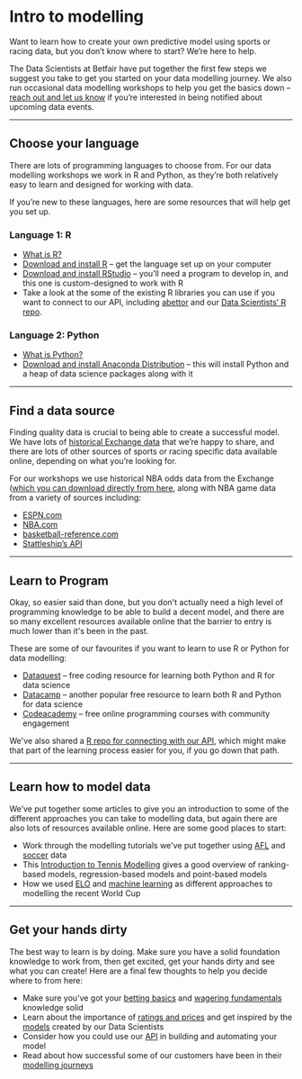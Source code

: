 # Intro to modelling

Want to learn how to create your own predictive model using sports or racing data, but you don’t know where to start? We’re here to help.

The Data Scientists at Betfair have put together the first few steps we suggest you take to get you started on your data modelling journey. We also run occasional data modelling workshops to help you get the basics down – [reach out and let us know](mailto:bdp@betfair.com.au) if you’re interested in being notified about upcoming data events.

---
## Choose your language

There are lots of programming languages to choose from. For our data modelling workshops we work in R and Python, as they’re both relatively easy to learn and designed for working with data.

If you’re new to these languages, here are some resources that will help get you set up.

### Language 1: R

- [What is R?](https://www.r-project.org/about.html)
- [Download and install R](https://cran.ms.unimelb.edu.au/) – get the language set up on your computer
- [Download and install RStudio](https://www.rstudio.com/) – you’ll need a program to develop in, and this one is custom-designed to work with R
- Take a look at the some of the existing R libraries you can use if you want to connect to our API, including [abettor](https://github.com/phillc73/abettor) and our [Data Scientists’ R repo](/api/apiRtutorial.md).


### Language 2: Python

- [What is Python?](https://www.python.org/)
- [Download and install Anaconda Distribution](https://www.anaconda.com/download/) – this will install Python and a heap of data science packages along with it

---
## Find a data source

Finding quality data is crucial to being able to create a successful model. We have lots of [historical Exchange data](https://www.betfair.com.au/hub/tools/betfair-data-cheat-sheet/) that we’re happy to share, and there are lots of other sources of sports or racing specific data available online, depending on what you’re looking for.

For our workshops we use historical NBA odds data from the Exchange ([which you can download directly from here](/modelling/assets/BetfairNBAOdds.csv), along with NBA game data from a variety of sources including:

- [ESPN.com](http://www.espn.com/nba/)
- [NBA.com](http://stats.nba.com/)
- [basketball-reference.com](https://www.basketball-reference.com/)
- [Stattleship’s API](https://api.stattleship.com/)

---
## Learn to Program

Okay, so easier said than done, but you don't actually need a high level of programming knowledge to be able to build a decent model, and there are so many excellent resources available online that the barrier to entry is much lower than it's been in the past.

These are some of our favourites if you want to learn to use R or Python for data modelling:

- [Dataquest](https://www.dataquest.io/) – free coding resource for learning both Python and R for data science
- [Datacamp](https://www.datacamp.com/) – another popular free resource to learn both R and Python for data science
- [Codeacademy](https://www.codecademy.com/) – free online programming courses with community engagement

We've also shared a [R repo for connecting with our API](/../api/apiRtutorial), which might make that part of the learning process easier for you, if you go down that path.

---
## Learn how to model data

We’ve put together some articles to give you an introduction to some of the different approaches you can take to modelling data, but again there are also lots of resources available online. Here are some good places to start:

- Work through the modelling tutorials we've put together using [AFL](/modelling/AFLmodelPart1) and [soccer](/modelling/EPLmodelPart1) data
- This [Introduction to Tennis Modelling](https://www.betfair.com.au/hub/better-betting/betting-strategies/tennis/an-introduction-to-tennis-modelling/) gives a good overview of ranking-based models, regression-based models and point-based models
- How we used [ELO](https://www.betfair.com.au/hub/how-to-use-elo-to-model-the-world-cup/) and [machine learning](https://www.betfair.com.au/hub/how-to-use-machine-learning-for-the-world-cup-datathon/) as different approaches to modelling the recent World Cup

---
## Get your hands dirty

The best way to learn is by doing. Make sure you have a solid foundation knowledge to work from, then get excited, get your hands dirty and see what you can create! Here are a final few thoughts to help you decide where to from here:

- Make sure you’ve got your [betting basics](https://www.betfair.com.au/hub/better-betting/betting-principles/basic-principles/) and [wagering fundamentals](https://www.betfair.com.au/hub/better-betting/betsmart-education/wagering-and-fundamentals/) knowledge solid
- Learn about the importance of [ratings and prices](https://www.betfair.com.au/hub/better-betting/betsmart-education/ratings-and-prices/) and get inspired by the [models](https://www.betfair.com.au/hub/tools/models/) created by our Data Scientists
- Consider how you could use our [API](/../api/apiappkey) in building and automating your model
- Read about how successful some of our customers have been in their [modelling journeys](https://www.betfair.com.au/hub/better-betting/customer-insights/)